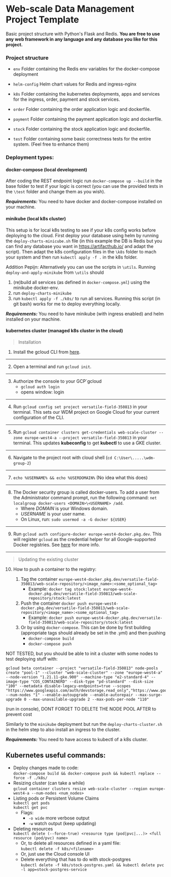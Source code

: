 # Web-scale Data Management Project Template

Basic project structure with Python's Flask and Redis. 
**You are free to use any web framework in any language and any database you like for this project.**

### Project structure

* `env`
    Folder containing the Redis env variables for the docker-compose deployment
    
* `helm-config` 
   Helm chart values for Redis and ingress-nginx
        
* `k8s`
    Folder containing the kubernetes deployments, apps and services for the ingress, order, payment and stock services.
    
* `order`
    Folder containing the order application logic and dockerfile. 
    
* `payment`
    Folder containing the payment application logic and dockerfile. 

* `stock`
    Folder containing the stock application logic and dockerfile. 

* `test`
    Folder containing some basic correctness tests for the entire system. (Feel free to enhance them)

### Deployment types:

#### docker-compose (local development)

After coding the REST endpoint logic run `docker-compose up --build` in the base folder to test if your logic is correct
(you can use the provided tests in the `\test` folder and change them as you wish). 

***Requirements:*** You need to have docker and docker-compose installed on your machine.

#### minikube (local k8s cluster)

This setup is for local k8s testing to see if your k8s config works before deploying to the cloud. 
First deploy your database using helm by running the `deploy-charts-minicube.sh` file (in this example the DB is Redis 
but you can find any database you want in https://artifacthub.io/ and adapt the script). Then adapt the k8s configuration files in the
`\k8s` folder to mach your system and then run `kubectl apply -f .` in the k8s folder. 

Addition Pepijn: Alternatively you can use the scripts in `\utils`. Running `deploy-and-apply-minikube` from `\utils` should
1. (re)build all services (as defined in `docker-compose.yml`) using the minikube docker-env.
2. run `deploy-charts-minikube`
3. run `kubectl apply -f ./k8s/` to run all services.
Running this script (in git bash) works for me to deploy everything locally.

***Requirements:*** You need to have minikube (with ingress enabled) and helm installed on your machine.

#### kubernetes cluster (managed k8s cluster in the cloud)

> Installation
1. Install the gcloud CLI from [here](https://cloud.google.com/sdk/docs/install).
___
2. Open a terminal and run `gcloud init`.
___
3. Authorize the console to your GCP`gcloud
   - `gcloud auth login`
   - opens window: login
___
4. Run `gcloud config set project versatile-field-350813` in your terminal. This sets our WDM project on Google Cloud for your current configuration of the CLI.
___
5. Run `gcloud container clusters get-credentials web-scale-cluster --zone europe-west4-a --project versatile-field-350813` in your terminal.
This updates **kubeconfig** to get **kubectl** to use a GKE cluster.
___
6. Navigate to the project root with cloud shell (`cd C:\User\.....\wdm-group-2`)
___
7. `echo %USERNAME% && echo %USERDOMAIN%` (No idea what this does)
___
8. The Docker security group is called docker-users. To add a user from the Administrator command prompt, run the following command:
`net localgroup docker-users <DOMAIN>\<USERNAME> /add`.
    - Where *DOMAIN* is your Windows domain.
    - *USERNAME* is your user name.
    - On Linux, run: `sudo usermod -a -G docker ${USER}`
___
9. Run `gcloud auth configure-docker europe-west4-docker.pkg.dev`. This will register `gcloud` as the credential helper for all Google-supported Docker registries. See [here](https://cloud.google.com/sdk/gcloud/reference/auth/configure-docker) for more info.
___
> Updating the existing cluster
10. How to push a container to the registry:

    1. Tag the container `europe-west4-docker.pkg.dev/versatile-field-350813/web-scale-repository/<image_name>:<some_optional_tag>`
       - Example: `docker tag stock:latest europe-west4-docker.pkg.dev/versatile-field-350813/web-scale-repository/stock:latest`
    2. Push the container `docker push europe-west4-docker.pkg.dev/versatile-field-350813/web-scale-repository/<image_name>:<some_optional_tag>`
       - Example: `docker push europe-west4-docker.pkg.dev/versatile-field-350813/web-scale-repository/stock:latest`
    3. Or by using `docker-compose`. This can be done by first building (appropriate tags should already be set in the .yml) and then pushing
       - `docker-compose build`
       - `docker-compose push`
    
NOT TESTED, but you should be able to init a cluster with some nodes to test deploying stuff with:

```
gcloud beta container --project "versatile-field-350813" node-pools create "pool-1" --cluster "web-scale-cluster" --zone "europe-west4-a" --node-version "1.21.11-gke.900" --machine-type "e2-standard-4" --image-type "COS_CONTAINERD" --disk-type "pd-standard" --disk-size "100" --metadata disable-legacy-endpoints=true --scopes "https://www.googleapis.com/auth/devstorage.read_only","https://www.googleapis.com/auth/logging.write","https://www.googleapis.com/auth/monitoring","https://www.googleapis.com/auth/servicecontrol","https://www.googleapis.com/auth/service.management.readonly","https://www.googleapis.com/auth/trace.append" --num-nodes "1" --enable-autoupgrade --enable-autorepair --max-surge-upgrade 0 --max-unavailable-upgrade 2 --max-pods-per-node "110"
```

(run in console), DONT FORGET TO DELETE THE NODE POOL AFTER to prevent cost

Similarly to the `minikube` deployment but run the `deploy-charts-cluster.sh` in the helm step to also install an
ingress to the cluster.

***Requirements:*** You need to have access to kubectl of a k8s cluster.

## Kubernetes useful commands:

- Deploy changes made to code: <br>
  `docker-compose build && docker-compose push && kubectl replace --force -f ./k8s/`
- Resizing cluster (can take a while) <br>
  `gcloud container clusters resize web-scale-cluster --region europe-west4-a --num-nodes <num_nodes> `
- Listing pods or Persistent Volume Claims<br>
  `kubectl get pods`<br>
  `kubectl get pvc`
    - Flags:
        - `-o wide` more verbose output
        - `-w` watch output (keep updating)
- Deleting resources<br>
  `kubectl delete (--force-true) <resource type (pod|pvc|...)> <full resource (pod/pvc) name>`
    - Or, to delete all resources defined in a yaml file: <br>
      `kubectl delete -f k8s/<filename>`
    - Or, just use the Cloud console UI
    - Delete everything that has to do with stock-postgres <br>
      `kubectl delete -f k8s/stock-postgres.yaml && kubectl delete pvc -l app=stock-postgres-service`